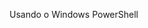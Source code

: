 <Token xmlns:xlink="http://www.w3.org/1999/xlink">Usando o Windows PowerShell</Token>

<!--HONumber=Apr16_HO1-->


